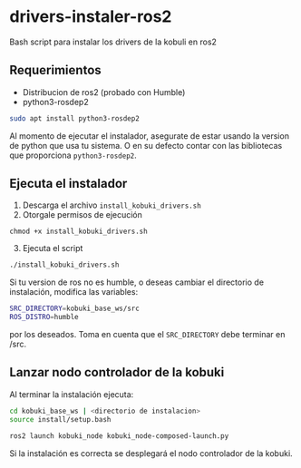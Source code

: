 # drivers-instaler-ros2
Bash script para instalar los drivers de la kobuli en ros2

## Requerimientos

- Distribucion de ros2 (probado con Humble)
- python3-rosdep2

```bash
sudo apt install python3-rosdep2
```

Al momento de ejecutar el instalador, asegurate de estar usando la version de python que usa tu sistema. O en su defecto contar con las bibliotecas que proporciona `python3-rosdep2`.

## Ejecuta el instalador

1. Descarga el archivo `install_kobuki_drivers.sh` 
2. Otorgale permisos de ejecución
```
chmod +x install_kobuki_drivers.sh
```
3. Ejecuta el script
```bash
./install_kobuki_drivers.sh
```
Si tu version de ros no es humble, o deseas cambiar el directorio de instalación, modifica las variables:
```bash
SRC_DIRECTORY=kobuki_base_ws/src
ROS_DISTRO=humble
```
por los deseados. Toma en cuenta que el `SRC_DIRECTORY` debe terminar en /src.

## Lanzar nodo controlador de la kobuki

Al terminar la instalación ejecuta:
```bash
cd kobuki_base_ws | <directorio de instalacion>
source install/setup.bash

ros2 launch kobuki_node kobuki_node-composed-launch.py
```

Si la instalación es correcta se desplegará el nodo controlador de la kobuki.
